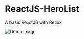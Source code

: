 # ReactJS-HeroList
A basic ReactJS with Redux

![Demo Image](https://raw.githubusercontent.com/zrmedia/ReactJS-HeroList/master/demo/demo.png)
